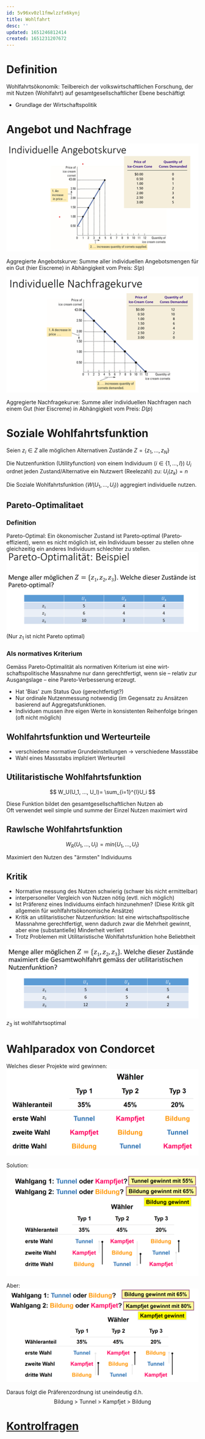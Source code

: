 ```yaml
---
id: 5v96xv0zl1fmwlzzfx6kynj
title: Wohlfahrt
desc: ''
updated: 1651246812414
created: 1651231207672
---
```


# Definition
Wohlfahrtsökonomik: Teilbereich der volkswirtschaftlichen Forschung,
der mit Nutzen (Wohlfahrt) auf gesamtgesellschaftlicher Ebene
beschäftigt

- Grundlage der Wirtschaftspolitik

# Angebot und Nachfrage
![](img/2022-04-29-13-45-25.png)

Aggregierte Angebotskurve: Summe aller individuellen
Angebotsmengen für ein Gut (hier Eiscreme) in Abhängigkeit vom
Preis: $S(p)$

![](img/2022-04-29-13-49-23.png)

Aggregierte Nachfragekurve: Summe aller individuellen Nachfragen
nach einem Gut (hier Eiscreme) in Abhängigkeit vom Preis: $D(p)$



# Soziale Wohlfahrtsfunktion
Seien $z_i \in Z$ alle möglichen Alternativen Zustände $Z = \{z_1, ..., z_N\}$

Die Nutzenfunktion (Utilityfunction) von einem Individuum ($i \in \{1,...,l\}$) $U_i$ ordnet jeden Zustand/Alternative ein Nutzwert (Reelezahl) zu: $U_i(z_k) = n$

Die Soziale Wohlfahrtsfunktion ($W(U_1, ..., U_l)$) aggregiert individuelle nutzen.

## Pareto-Optimalitaet

### Definition
Pareto-Optimal:
Ein ökonomischer Zustand ist Pareto‐optimal (Pareto‐effizient), wenn
es nicht möglich ist, ein Individuum besser zu stellen ohne gleichzeitig
ein anderes Individuum schlechter zu stellen.
![](img/2022-04-29-14-53-59.png)
(Nur $z_1$ ist nicht Pareto optimal)

### Als normatives Kriterium 
Gemäss Pareto‐Optimalität als normativen Kriterium ist eine wirt‐
schaftspolitische Massnahme nur dann gerechtfertigt, wenn sie –
relativ zur Ausgangslage – eine Pareto‐Verbesserung erzeugt. 

- Hat 'Bias' zum Status Quo (gerechtfertigt?)
- Nur ordinale Nutzenmessung notwendig (im Gegensatz zu Ansätzen basierend auf Aggregatsfunktionen.
- Individuen mussen ihre eigen Werte in konsistenten Reihenfolge bringen (oft nicht möglich)
## Wohlfahrtsfunktion und Werteurteile
- verschiedene normative Grundeinstellungen -> verschiedene Massstäbe
- Wahl eines Massstabs impliziert Werteurteil

## Utilitaristische Wohlfahrtsfunktion
$$
W_U(U_1, ..., U_l)= \sum_{i=1}^{l}U_i
$$

Diese Funktion bildet den gesamtgesellschaftlichen Nutzen ab <br>
Oft verwendet weil simple und summe der Einzel Nutzen maximiert wird

## Rawlsche Wohlfahrtsfunktion
$$
W_R(U_1,...,U_l) = min\{U_1,...,U_l\}
$$

Maximiert den Nutzen des "ärmsten" Individuums

## Kritik
- Normative messung des Nutzen schwierig (schwer bis nicht ermittelbar)
- interpersoneller Vergleich von Nutzen nötig (evtl. nich möglich)
- Ist Präferenz eines Individuums einfach hinzunehmen? (Diese Kritik gilt allgemein für wohlfahrtsökonomische Ansätze)
- Kritik an utilitaristischer Nutzenfunktion: Ist eine wirtschaftspolitische Massnahme gerechtfertigt, wenn dadurch zwar die Mehrheit gewinnt, aber eine (substantielle) Minderheit verliert
- Trotz Problemen mit Utilitaristische Wohlfahrtsfunktion hohe Beliebtheit

![](img/2022-04-29-15-26-09.png)
$z_3$ ist wohlfahrtsoptimal

# Wahlparadox von Condorcet
Welches dieser Projekte wird gewinnen:
![](img/2022-04-29-16-04-36.png)

Solution:
![](img/2022-04-29-16-05-35.png)

Aber: 
![](img/2022-04-29-16-06-17.png)

Daraus folgt die Präferenzordnung ist uneindeutig d.h.
$$ 
\text{Bildung > Tunnel > Kampfjet > Bildung}
$$

# [Kontrolfragen](slides/Thema1_Grundlagen.pdf)